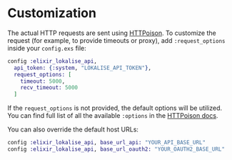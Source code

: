 # Customization

The actual HTTP requests are sent using [HTTPoison](https://github.com/edgurgel/httpoison).
To customize the request (for example, to provide timeouts or proxy), add `:request_options` inside your `config.exs` file:

```elixir
config :elixir_lokalise_api,
  api_token: {:system, "LOKALISE_API_TOKEN"},
  request_options: [
    timeout: 5000,
    recv_timeout: 5000
  ]
```

If the `request_options` is not provided, the default options will be utilized. You can find full list
of all the available `:options` in the [HTTPoison docs](https://hexdocs.pm/httpoison/HTTPoison.Request.html).

You can also override the default host URLs:

```elixir
config :elixir_lokalise_api, base_url_api: "YOUR_API_BASE_URL"
config :elixir_lokalise_api, base_url_oauth2: "YOUR_OAUTH2_BASE_URL"
```